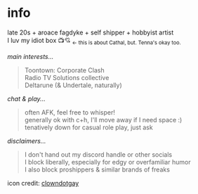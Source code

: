 # info
late 20s + aroace fagdyke + self shipper + hobbyist artist<br>
I luv my idiot box :tv::cupid: <sub>← this is about Cathal, but. Tenna's okay too.</sub>

*main interests...*
> Toontown: Corporate Clash<br>
> Radio TV Solutions collective<br>
> Deltarune (& Undertale, naturally)

*chat & play...*
> often AFK, feel free to whisper!<br>
> generally ok with c+h, I'll move away if I need space :)<br>
> tenatively down for casual role play, just ask<br>

*disclaimers...*
> I don't hand out my discord handle or other socials<br>
> I block liberally, especially for edgy or overfamiliar humor<br>
> I also block proshippers & similar brands of freaks

icon credit: [clowndotgay](https://www.tumblr.com/clowndotgay/727180037677268992/random-discord-stuff-for-funsies?source=share)
